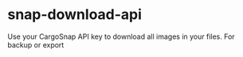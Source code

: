 # snap-download-api

Use your CargoSnap API key to download all images in your files. For backup or export